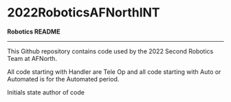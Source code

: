 # 2022RoboticsAFNorthINT

**Robotics README**

---

This Github repository contains code used by the 2022 Second Robotics Team at AFNorth.

All code starting with Handler are Tele Op and all code starting with Auto or Automated is for the Automated period.

Initials state author of code
